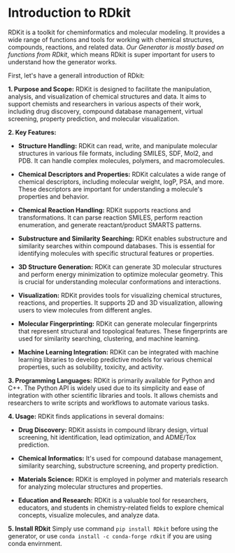 # Introduction to RDkit

RDKit is a toolkit for cheminformatics and molecular modeling. It provides a wide range of functions and tools for working with chemical structures, compounds, reactions, and related data. 
*Our Generator is mostly based on functions from RDkit*, which means RDkit is super important for users to understand how the generator works.

First, let's have a generall introduction of RDkit:



**1. Purpose and Scope:**
RDKit is designed to facilitate the manipulation, analysis, and visualization of chemical structures and data. It aims to support chemists and researchers in various aspects of their work, including drug discovery, compound database management, virtual screening, property prediction, and molecular visualization.

**2. Key Features:**

- **Structure Handling:** RDKit can read, write, and manipulate molecular structures in various file formats, including SMILES, SDF, Mol2, and PDB. It can handle complex molecules, polymers, and macromolecules.
  
- **Chemical Descriptors and Properties:** RDKit calculates a wide range of chemical descriptors, including molecular weight, logP, PSA, and more. These descriptors are important for understanding a molecule's properties and behavior.

- **Chemical Reaction Handling:** RDKit supports reactions and transformations. It can parse reaction SMILES, perform reaction enumeration, and generate reactant/product SMARTS patterns.

- **Substructure and Similarity Searching:** RDKit enables substructure and similarity searches within compound databases. This is essential for identifying molecules with specific structural features or properties.

- **3D Structure Generation:** RDKit can generate 3D molecular structures and perform energy minimization to optimize molecular geometry. This is crucial for understanding molecular conformations and interactions.

- **Visualization:** RDKit provides tools for visualizing chemical structures, reactions, and properties. It supports 2D and 3D visualization, allowing users to view molecules from different angles.

- **Molecular Fingerprinting:** RDKit can generate molecular fingerprints that represent structural and topological features. These fingerprints are used for similarity searching, clustering, and machine learning.

- **Machine Learning Integration:** RDKit can be integrated with machine learning libraries to develop predictive models for various chemical properties, such as solubility, toxicity, and activity.

**3. Programming Languages:**
RDKit is primarily available for Python and C++. The Python API is widely used due to its simplicity and ease of integration with other scientific libraries and tools. It allows chemists and researchers to write scripts and workflows to automate various tasks.

**4. Usage:**
RDKit finds applications in several domains:

- **Drug Discovery:** RDKit assists in compound library design, virtual screening, hit identification, lead optimization, and ADME/Tox prediction.
  
- **Chemical Informatics:** It's used for compound database management, similarity searching, substructure screening, and property prediction.
  
- **Materials Science:** RDKit is employed in polymer and materials research for analyzing molecular structures and properties.
  
- **Education and Research:** RDKit is a valuable tool for researchers, educators, and students in chemistry-related fields to explore chemical concepts, visualize molecules, and analyze data.

**5. Install RDkit**
Simply use command `pip install RDkit` before using the generator, or use `conda install -c conda-forge rdkit` if you are using conda envirnment.


